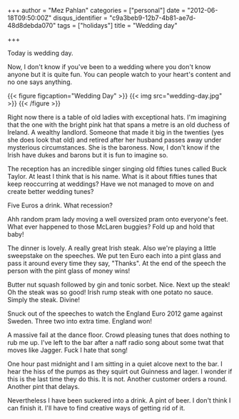 +++
author = "Mez Pahlan"
categories = ["personal"]
date = "2012-06-18T09:50:00Z"
disqus_identifier = "c9a3beb9-12b7-4b81-ae7d-48d8debda070"
tags = ["holidays"]
title = "Wedding day"

+++

Today is wedding day.

Now, I don't know if you've been to a wedding where you don't know anyone but it is quite fun. You can people watch to
your heart's content and no one says anything.

{{< figure figcaption="Wedding Day" >}}
    {{< img src="wedding-day.jpg" >}}
{{< /figure >}}

<!--more-->

Right now there is a table of old ladies with exceptional hats. I'm imagining that the one with the bright pink hat that
spans a metre is an old duchess of Ireland. A wealthy landlord. Someone that made it big in the twenties (yes she does
look that old) and retired after her husband passes away under mysterious circumstances. She is the baroness. Now, I
don't know if the Irish have dukes and barons but it is fun to imagine so.

The reception has an incredible singer singing old fifties tunes called Buck Taylor. At least I think that is his name.
What is it about fifties tunes that keep reoccurring at weddings? Have we not managed to move on and create better
wedding tunes?

Five Euros a drink. What recession?

Ahh random pram lady moving a well oversized pram onto everyone's feet. What ever happened to those McLaren buggies?
Fold up and hold that baby!

The dinner is lovely. A really great Irish steak. Also we're playing a little sweepstake on the speeches. We put ten
Euro each into a pint glass and pass it around every time they say, "Thanks". At the end of the speech the person with
the pint glass of money wins!

Butter nut squash followed by gin and tonic sorbet. Nice. Next up the steak! Oh the steak was so good! Irish rump steak
with one potato no sauce. Simply the steak. Divine!

Snuck out of the speeches to watch the England Euro 2012 game against Sweden. Three two into extra time. England won!

A massive fail at the dance floor. Crowd pleasing tunes that does nothing to rub me up. I've left to the bar after a
naff radio song about some twat that moves like Jagger. Fuck I hate that song!

One hour past midnight and I am sitting in a quiet alcove next to the bar. I hear the hiss of the pumps as they squirt
out Guinness and lager. I wonder if this is the last time they do this. It is not. Another customer orders a round.
Another pint that delays.

Nevertheless I have been suckered into a drink. A pint of beer. I don't think I can finish it. I'll have to find
creative ways of getting rid of it.
